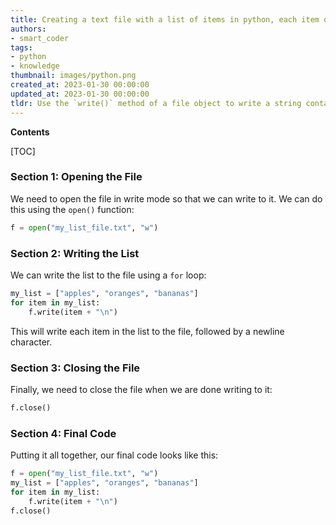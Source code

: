 ```yaml
---
title: Creating a text file with a list of items in python, each item on a separate line
authors:
- smart_coder
tags:
- python
- knowledge
thumbnail: images/python.png
created_at: 2023-01-30 00:00:00
updated_at: 2023-01-30 00:00:00
tldr: Use the `write()` method of a file object to write a string containing a list with newlines to a file.
---
```


**Contents**

[TOC]

### Section 1: Opening the File

We need to open the file in write mode so that we can write to it. We can do this using the `open()` function:

```python
f = open("my_list_file.txt", "w")
```

### Section 2: Writing the List

We can write the list to the file using a `for` loop:

```python
my_list = ["apples", "oranges", "bananas"]
for item in my_list:
    f.write(item + "\n")
```

This will write each item in the list to the file, followed by a newline character.

### Section 3: Closing the File

Finally, we need to close the file when we are done writing to it:

```python
f.close()
```

### Section 4: Final Code

Putting it all together, our final code looks like this:

```python
f = open("my_list_file.txt", "w")
my_list = ["apples", "oranges", "bananas"]
for item in my_list:
    f.write(item + "\n")
f.close()
```
